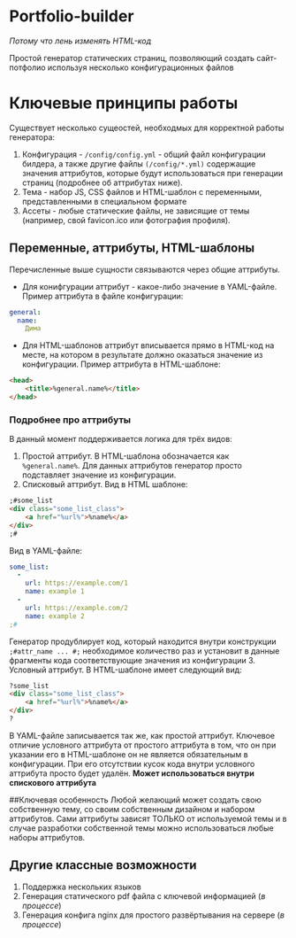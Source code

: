 # Portfolio-builder
_Потому что лень изменять HTML-код_

Простой генератор статических страниц, позволяющий создать сайт-потфолио используя несколько конфигурационных файлов

# Ключевые принципы работы
Существует несколько сущеостей, необходмых для корректной работы генератора:
1. Конфигурация - `/config/config.yml` - общий файл конфигурации билдера, а также другие файлы `(/config/*.yml)` содержащие значения аттрибутов, которые будут использоваться при генерации страниц (подробнее об аттрибутах ниже).
2. Тема - набор JS, CSS файлов и HTML-шаблон с переменными, представленными в специальном формате 
3. Ассеты - любые статические файлы, не зависящие от темы (например, свой favicon.ico или фотография профиля).
 
## Переменные, аттрибуты, HTML-шаблоны
Перечисленные выше сущности связываются через общие аттрибуты.
- Для конифгурации аттрибут - какое-либо значение в YAML-файле.
Пример аттрибута в файле конфигурации:
```yaml
general:
  name:
    Дима
```
- Для HTML-шаблонов аттрибут вписывается прямо в HTML-код на месте, на котором в результате должно оказаться значение из конфигурации. Пример аттрибута в HTML-шаблоне:
```html
<head>
    <title>%general.name%</title>
</head>
```

### Подробнее про аттрибуты
В данный момент поддерживается логика для трёх видов:
1. Простой аттрибут. В HTML-шаблона обозначается как `%general.name%`. Для данных аттрибутов генератор просто подставляет значение из конфигурации.
2. Списковый аттрибут. Вид в HTML шаблоне:
```html
;#some_list
<div class="some_list_class">
    <a href="%url%">%name%</a>
</div>
;#
```
Вид в YAML-файле:
```yaml
some_list:
  -
    url: https://example.com/1
    name: example 1
  -  
    url: https://example.com/2
    name: example 2
;#
```
Генератор продублирует код, который находится внутри конструкции `;#attr_name ... #;` необходимое количество раз и установит в данные фрагменты кода соответствующие значения из конфигурации
3. Условный аттрибут. В HTML-шаблоне имеет следующий вид:
```html
?some_list
<div class="some_list_class">
    <a href="%url%">%name%</a>
</div>
?
```
В YAML-файле записывается так же, как простой аттрибут. Ключевое отличие условного аттрибута от простого аттрибута в том, что он при указании его в HTML-шаблоне он не является обязательным в конфигурации. При его отсутствии кусок кода внутри условного аттрибута просто будет удалён. **Может использоваться внутри спискового аттрибута**

##Ключевая особенность
Любой желающий может создать свою собственную тему, со своим собственным дизайном и набором аттрибутов. Сами аттрибуты зависят ТОЛЬКО от используемой темы и в случае разработки собственной темы можно использоваться любые наборы аттрибутов.


## Другие классные возможности
1. Поддержка нескольких языков
2. Генерация статического pdf файла с ключевой информацией (_в процессе_)
3. Генерация конфига nginx для простого развёртывания на сервере (_в процессе_)